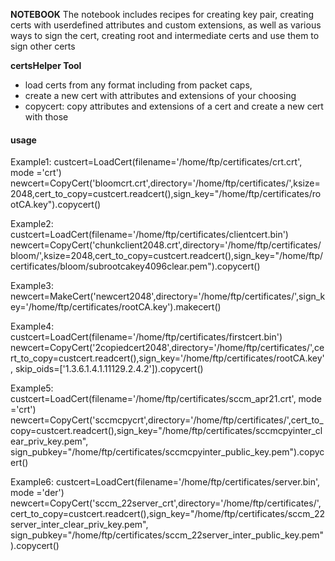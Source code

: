 **NOTEBOOK**
The notebook includes recipes for creating key pair, creating certs with userdefined attributes and custom extensions, as well as various ways to sign the cert, creating root and intermediate certs and use them to sign other certs

**certsHelper Tool**
- load certs from any format including from packet caps,
- create a new cert with attributes and extensions of your choosing
- copycert: copy attributes and extensions of a cert and create a new cert with those 

#### usage    
Example1:
custcert=LoadCert(filename='/home/ftp/certificates/crt.crt', mode ='crt')
newcert=CopyCert('bloomcrt.crt',directory='/home/ftp/certificates/',ksize=2048,cert_to_copy=custcert.readcert(),sign_key="/home/ftp/certificates/rootCA.key").copycert()

Example2:
custcert=LoadCert(filename='/home/ftp/certificates/clientcert.bin')
newcert=CopyCert('chunkclient2048.crt',directory='/home/ftp/certificates/bloom/',ksize=2048,cert_to_copy=custcert.readcert(),sign_key="/home/ftp/certificates/bloom/subrootcakey4096clear.pem").copycert()

Example3:
newcert=MakeCert('newcert2048',directory='/home/ftp/certificates/',sign_key='/home/ftp/certificates/rootCA.key').makecert()

Example4:
custcert=LoadCert(filename='/home/ftp/certificates/firstcert.bin')
newcert=CopyCert('2copiedcert2048',directory='/home/ftp/certificates/',cert_to_copy=custcert.readcert(),sign_key='/home/ftp/certificates/rootCA.key', skip_oids=['1.3.6.1.4.1.11129.2.4.2']).copycert()

Example5:
custcert=LoadCert(filename='/home/ftp/certificates/sccm_apr21.crt', mode ='crt')    
newcert=CopyCert('sccmcpycrt',directory='/home/ftp/certificates/',cert_to_copy=custcert.readcert(),sign_key="/home/ftp/certificates/sccmcpyinter_clear_priv_key.pem", sign_pubkey="/home/ftp/certificates/sccmcpyinter_public_key.pem").copycert()

Example6:
custcert=LoadCert(filename='/home/ftp/certificates/server.bin', mode ='der')    
newcert=CopyCert('sccm_22server_crt',directory='/home/ftp/certificates/',cert_to_copy=custcert.readcert(),sign_key="/home/ftp/certificates/sccm_22server_inter_clear_priv_key.pem", sign_pubkey="/home/ftp/certificates/sccm_22server_inter_public_key.pem").copycert()
